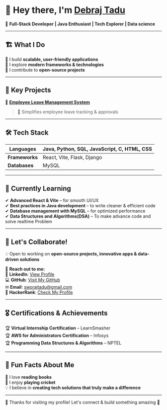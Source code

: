 # 👋 Hey there, I'm [Debraj Tadu](https://github.com/debrajtadu)  

🚀 **Full-Stack Developer | Java Enthusiast | Tech Explorer | Data science**  

---
  
## 🏗️ **What I Do**  
🔹 I build **scalable, user-friendly applications**  
🔹 I explore **modern frameworks & technologies**  
🔹 I contribute to **open-source projects**  

---
  
## 📌 **Key Projects**  

🎯 **[Employee Leave Management System](https://github.com/debrajtadu/Employee_Leave_Management_System)**  
> 📅 Simplifies employee leave tracking & approvals  
  

---

## 🛠️ **Tech Stack**  

| **Languages**     | Java, Python, SQL, JavaScript, C, HTML, CSS |
|-------------------|------------------------------------------------|
| **Frameworks**    | React, Vite, Flask, Django                     |
| **Databases**     | MySQL                                          |
  
---
  
## 🚀 **Currently Learning**  
✔ **Advanced React & Vite** – for smooth UI/UX  
✔ **Best practices in Java development** – to write cleaner & efficient code  
✔ **Database management with MySQL** – for optimized performance  
✔ **Data Structures and Algorithms(DSA)** – To make advance code and solve realtime Problem

---

## 🤝 **Let's Collaborate!**  
💡 Open to working on **open-source projects, innovative apps & data-driven solutions**  

📩 **Reach out to me:**  
🔗 **LinkedIn**: [View Profile](linkedin.com/in/debaraj-tadu-95a2a9294)  
💻 **GitHub**: [Visit My GitHub](https://github.com/debrajtadu)  
✉ **Email**: [sworajtadu@gmail.com](mailto:debrajtadu4@gmail.com)  
🎯 **HackerRank**: [Check My Profile]()  

---

## 🎖 **Certifications & Achievements**  
🏆 **Virtual Internship Certification** – LearnSmasher  
🏆 **AWS for Administrators Certification** – Infosys  
🏆 **Programming Data Structures & Algorithms** – NPTEL  

---

## 🎯 **Fun Facts About Me**  
📖 I love **reading books**  
🏏 I enjoy **playing cricket**  
💡 I believe in **creating tech solutions that truly make a difference**  

---

💙 Thanks for visiting my profile! Let's connect & build something amazing 🚀
